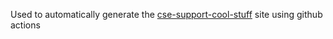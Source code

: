 Used to automatically generate the [cse-support-cool-stuff](https://wrightedu.github.io/cse-support-cool-stuff) site using github actions